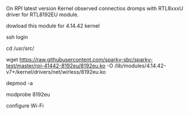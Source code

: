 On RPI latest version Kernel observed connectios dromps with RTL8xxxU driver for RTL8192EU module.

dowload this module for 4.14.42 kernel

ssh login 

cd /usr/src/ 

wget https://raw.githubusercontent.com/sparky-sbc/sparky-test/master/rpi-41442-8192eu/8192eu.ko -O /lib/modules/4.14.42-v7+/kernel/drivers/net/wirless/8192eu.ko

depmod -a

modprobe 8192eu

configure Wi-Fi
